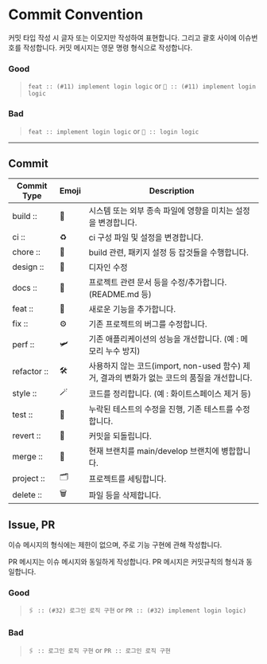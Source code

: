 # Commit Convention

커밋 타입 작성 시 글자 또는 이모지만 작성하여 표현합니다.
그리고 괄호 사이에 이슈번호를 작성합니다.
커밋 메시지는 영문 명령 형식으로 작성합니다.

### Good
> `feat :: (#11) implement login logic` or `🧩 :: (#11) implement login logic`

### Bad
> `feat :: implement login logic` or `🧩 :: login logic`

---

## Commit
| Commit Type | Emoji | Description |
| --- | --- | --- |
| build :: | 🔨 | 시스템 또는 외부 종속 파일에 영향을 미치는 설정을 변경합니다. |
| ci :: | ♻️ | ci 구성 파일 및 설정을 변경합니다. |
| chore :: | 🦷 | build 관련, 패키지 설정 등 잡것들을 수행합니다. |
| design :: | 🎨 | 디자인 수정 |
| docs :: | 📝 | 프로젝트 관련 문서 등을 수정/추가합니다. (README.md 등) |
| feat :: | 🧩 | 새로운 기능을 추가합니다. |
| fix :: | ⚙️ | 기존 프로젝트의 버그를 수정합니다. |
| perf :: | 🛩 | 기존 애플리케이션의 성능을 개선합니다. (예 : 메모리 누수 방지) |
| refactor :: | 🛠 | 사용하지 않는 코드(import, non-used 함수) 제거, 결과의 변화가 없는 코드의 품질을 개선합니다. |
| style :: | 🪄 | 코드를 정리합니다. (예 : 화이트스페이스 제거 등) |
| test :: | 🐁 | 누락된 테스트의 수정을 진행, 기존 테스트를 수정합니다. |
| revert :: | 🧲 | 커밋을 되돌립니다. |
| merge :: | 🔗 | 현재 브랜치를 main/develop 브랜치에 병합합니다. |
| project :: | 🗂 | 프로젝트를 세팅합니다. |
| delete :: | 🗑 | 파일 등을 삭제합니다. |

## Issue, PR
이슈 메시지의 형식에는 제한이 없으며, 주로 기능 구현에 관해 작성합니다.

PR 메시지는 이슈 메시지와 동일하게 작성합니다.
PR 메시지은 커밋규칙의 형식과 동일합니다.

### Good
> `🖇 :: (#32) 로그인 로직 구현` or `PR :: (#32) implement login logic)`

### Bad
> `🖇 :: 로그인 로직 구현` or `PR :: 로그인 로직 구현`
> 
